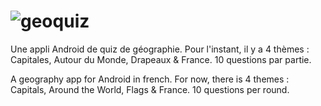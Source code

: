 # ![geoquiz](https://user-images.githubusercontent.com/41185842/109492079-b2df8280-7a8a-11eb-8631-0ed3810658b3.png)




Une appli Android de quiz de géographie. Pour l'instant, il y a 4 thèmes : Capitales, Autour du Monde, Drapeaux & France. 
10 questions par partie.

A geography app for Android in french. For now, there is 4 themes : Capitals, Around the World, Flags & France. 
10 questions per round.
